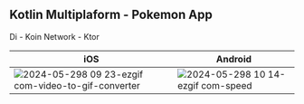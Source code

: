 ## Kotlin Multiplaform - Pokemon App

Di - Koin
Network - Ktor

|iOS|Android|
|-----|------|
|![2024-05-298 09 23-ezgif com-video-to-gif-converter](https://github.com/KimHyungSik/KotlinMultiplatformPkemon-/assets/54847106/39696890-1ff1-4c0c-9cdf-700bf0a15050) | ![2024-05-298 10 14-ezgif com-speed](https://github.com/KimHyungSik/KotlinMultiplatformPkemon-/assets/54847106/d81cba90-a03f-429b-8f18-faf4d044d063)|


